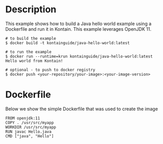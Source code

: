 # Description
This example shows how to build a Java hello world example using a Dockerfile and run it in Kontain.  This example leverages OpenJDK 11.


```shell
# to build the example
$ docker build -t kontainguide/java-hello-world:latest

# to run the example
$ docker run --runtime=krun kontainguide/java-hello-world:latest
Hello world from Kontain!

# optional - to push to docker registry
$ docker push <your-repository/your-image>:<your-image-version>
```

# Dockerfile
Below we show the simple Dockerfile that was used to create the image

```shell
FROM openjdk:11
COPY . /usr/src/myapp
WORKDIR /usr/src/myapp
RUN javac Hello.java
CMD ["java", "Hello"]
```